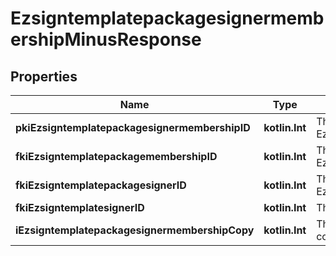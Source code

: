 
# EzsigntemplatepackagesignermembershipMinusResponse

## Properties
Name | Type | Description | Notes
------------ | ------------- | ------------- | -------------
**pkiEzsigntemplatepackagesignermembershipID** | **kotlin.Int** | The unique ID of the Ezsigntemplatepackagesignermembership | 
**fkiEzsigntemplatepackagemembershipID** | **kotlin.Int** | The unique ID of the Ezsigntemplatepackagemembership | 
**fkiEzsigntemplatepackagesignerID** | **kotlin.Int** | The unique ID of the Ezsigntemplatepackagesigner | 
**fkiEzsigntemplatesignerID** | **kotlin.Int** | The unique ID of the Ezsigntemplatesigner | 
**iEzsigntemplatepackagesignermembershipCopy** | **kotlin.Int** | The Copy number in case of multiple copies. |  [optional]



